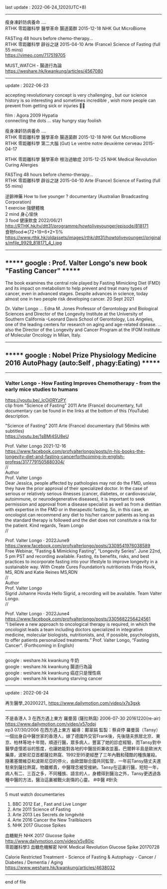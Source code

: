 last update : 2022-06-24_1202(UTC+8)  
  
--------------------------------------------------------------  
  
瘦身凍䶖防病養命 ....  
RTHK 零距離科學 醫學革命 腸道菌群 2015-12-18 NHK Gut MicroBiome  
  
  
FASTing 48 hours before chemo-therapy...  
RTHK 零距離科學 辟谷之謎 2015-04-10 Arte (France) Science of Fasting (full 55 mins)  
  https://vimeo.com/717519705  
  
  
MUST_WATCH - 腸道行為論  
  https://weshare.hk/kwankung/articles/4567080  
  
  
--------------------------------------------------------------  
update : 2022-06-23  
  
  
accepting revolutionary concept is very challenging , but our science history is so interesting and sometimes incredible , wish more people can prevent from getting sick or injuries :pray::four_leaf_clover:  
  
  
film : Agora 2009 Hypatia  
connecting the dots ... stay hungry stay foolish  
  
  
瘦身凍䶖防病養命 ....  
RTHK 零距離科學 醫學革命 腸道菌群 2015-12-18 NHK Gut MicroBiome  
RTHK 零距離科學 第二大腦 (Gut) Le ventre notre deuxième cerveau 2015-04-17  
  
  
RTHK 零距離科學 醫學革命 根治過敏症 2015-12-25 NHK Medical Revolution Curing Allergies  
  
  
FASTing 48 hours before chemo-therapy...  
RTHK 零距離科學 辟谷之謎 2015-04-10 Arte (France) Science of Fasting (full 55 mins)  
  
  
逆齡神藥 How to live younger ? documentary (Australian Broadcasting Corporation)  
1 exercise 強健體魄   
2 mind 身心愉快   
3 food 健康飲食 2022/06/21   
  http://RTHK.hk/tv/dtt31/programme/howtoliveyounger/episode/818171  
食物food=>(72+19+6+2+1)%   
  https://www.rthk.hk/oldassets/images/rthk/dtt31/howtoliveyounger//originals/mfile_9929_818171_4_l.jpg  
  
  
--------------------------------------------------------------
  
## ***** google : Prof. Valter Longo's new book "Fasting Cancer" *****  
  The book examines the central role played by Fasting Mimicking Diet (FMD) and its impact on metabolism to help prevent and treat many types of cancer, even in advanced stages. Despite advances in science, today almost one in two people risk developing cancer.  20 Sept 2021  
  
Dr. Valter Longo ... Edna M. Jones Professor of Gerontology and Biological Sciences and Director of the Longevity Institute at the University of Southern California –Leonard Davis School of Gerontology, Los Angeles, one of the leading centers for research on aging and age-related disease. ... also the Director of the Longevity and Cancer Program at the IFOM Institute of Molecular Oncology in Milan, Italy.    
  
  
--------------------------------------------------------------  
  
## ***** google : Nobel Prize Physiology Medicine 2016 AutoPhagy (auto:Self , phagy:Eating)  ***** 
  
  
--------------------------------------------------------------  
  
### Valter Longo - How Fasting Improves Chemotherapy - from the early mice studies to humans  
  https://youtu.be/_lcOj0RYzPY  
clip from "Science of Fasting" 2011 Arte (France) documentary, full documentary can be found in the links at the bottom of this (YouTube) description.  
  
  
"Science of Fasting" 2011 Arte (France) documentary (full 56mins with subtitles)  
  https://youtu.be/1sBMl4SU8eU  
  
  
Prof. Valter Longo 2021-12-16  
 https://www.facebook.com/profvalterlongo/posts/in-his-books-the-longevity-diet-and-fasting-cancerforthcoming-in-english-profess/3177791505880304/  
//  
Author  
Prof. Valter Longo  
Dear Jessica, people affected by pathologies may not do the FMD, unless they have the prior approval of their specialized doctor. In the case of serious or relatively serious illnesses (cancer, diabetes, or cardiovascular, autoimmune, or neurodegenerative diseases), it is important to seek permission and approval from a disease specialist as well as from a dietitian with expertise in the FMD or in therapeutic fasting. So, in this case, an oncologist can recommend any diet to his/her cancer patients as long as the standard therapy is followed and the diet does not constitute a risk for the patient. Kind regards, Team Longo   
//  
  
   
Prof. Valter Longo · 2022June9  
  https://www.facebook.com/profvalterlongo/posts/3309541976038589  
Free Webinar, “Fasting & Mimicking Fasting”, “Longevity Series”. June 22nd, 5 pm PST and recording available. Fasting, its benefits, risks, and best practices to incorporate fasting into your lifestyle to improve longevity in a sustainable way. With Create Cures Foundation’s nutritionists Frida Hovik, MS, RDN and Katie Reines MS,RDN  
//  
Author  
Prof. Valter Longo  
Sigrid Johanne Hovda Hello Sigrid, a recording will be available. Team Valter Longo.  
//  
  
  
Prof. Valter Longo · 2022June4  
  https://www.facebook.com/profvalterlongo/posts/3305682256424561  
“I believe a new approach to oncological therapy is required, in which the oncologist leads a team including doctors specialized in integrative medicine, molecular biologists, nutritionists, and, if possible, psychologists, to offer patients personalized treatments.” Prof. Valter Longo, “Fasting Cancer”. (Forthcoming in English)  
  
  
--------------------------------------------------------------  
  
google : weshare.hk kwankung 牛奶  
google : weshare.hk kwankung 腸道行為論  
google : weshare.hk kwankung 癌症只是慢性病  
google : weshare.hk kwankung starving cancer
  

-----------------------------------------------------------  
update : 2022-06-24  
  
再生醫學_20200221_
  https://www.dailymotion.com/video/x7s3gxk  
  
  
-----------------------------------------------------------  
  
不是香港人 3 在西方遇上東方 羅曼茵 (薩拉熱窩) 2006-07-30 20161220(re-air)  
  https://www.dailymotion.com/video/x57odpj  
ep3 07/30/2006 在西方遇上東方 編導：鄺翠娟 監製：蔡貞停 
羅曼茵（Tansy）一個出身自中醫世家的香港人，嫁了德國外交官Frank後，先後隨夫旅居北京、東京、柏林等地十年間，順道行醫，眾多病人，豐富了她的診症經驗，而Tansy對中醫學虛懷若谷的態度，也讓她能對各地的中醫技術兼收並蓄。巴爾幹半島是歐洲大藥庫，波斯尼亞首都薩拉熱窩、1992至95更經歷了三年內戰和殘酷的種族屠殺。 隨著塞爾維亞和波斯尼亞的停火，由歐盟聯合國共同監管，一年前Tansy隨丈夫進駐來到薩拉熱窩，物離鄉貴，中醫理念被受接納，Tansy在這裏行醫，短短一年，病人有二、三百之多，不同種族、語言的人，身體得到醫治之外，Tansy更透過各種中醫的方法，醫治這裏被戰火創傷的心靈。 #中醫 #針灸  
  
  
-----------------------------------------------------------  
  
5 must watch documentaries  
1. BBC 2012 Eat , Fast and Live Longer  
2. Arte 2011 Science of Fasting  
3. Arte 2013 Les Secrets de longévité  
4. Arte 2016 Cancer the New Trailblazers  
5. NHK 2017 Glucose Spikes  
  
血糖颷升 NHK 2017 Glucose Spike  
  http://www.dailymotion.com/video/x5v80jc  
零距離科學3 血糖危機解密 NHK Medical Revolution Glucose Spike 20170728  
  
Calorie Restricted Treatment - Science of Fasting & Autophagy - Cancer / Diabetes / Dementia / Aging  
  https://www.weshare.hk/kwankung/articles/4638032  
  
  
--------------------------------------------------------------  
end of file  
